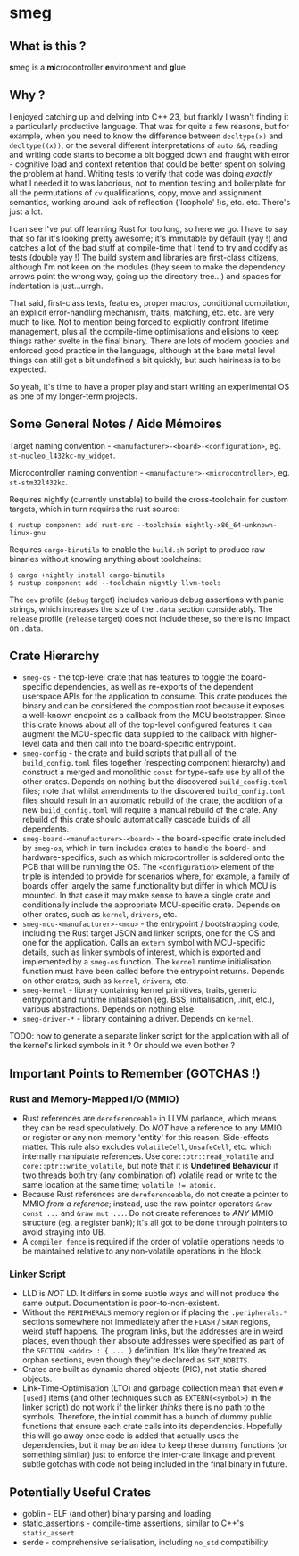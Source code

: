 # smeg
## What is this ?
**s**meg is a **m**icrocontroller **e**nvironment and **g**lue

## Why ?
I enjoyed catching up and delving into C++ 23, but frankly I wasn't finding it a particularly productive language.  That was for quite a few reasons, but for example, when you need to know the difference between `decltype(x)` and `decltype((x))`, or the several different interpretations of `auto &&`, reading and writing code starts to become a bit bogged down and fraught with error - cognitive load and context retention that could be better spent on solving the problem at hand.  Writing tests to verify that code was doing _exactly_ what I needed it to was laborious, not to mention testing and boilerplate for all the permutations of `cv` qualifications, copy, move and assignment semantics, working around lack of reflection ('loophole' !)s, etc. etc.  There's just a lot.

I can see I've put off learning Rust for too long, so here we go.  I have to say that so far it's looking pretty awesome; it's immutable by default (yay !) and catches a lot of the bad stuff at compile-time that I tend to try and codify as tests (double yay !)  The build system and libraries are first-class citizens, although I'm not keen on the modules (they seem to make the dependency arrows point the wrong way, going up the directory tree...) and spaces for indentation is just...urrgh.

That said, first-class tests, features, proper macros, conditional compilation, an explicit error-handling mechanism, traits, matching, etc. etc. are very much to like.  Not to mention being forced to explicitly confront lifetime management, plus all the compile-time optimisations and elisions to keep things rather svelte in the final binary.  There are lots of modern goodies and enforced good practice in the language, although at the bare metal level things can still get a bit undefined a bit quickly, but such hairiness is to be expected.

So yeah, it's time to have a proper play and start writing an experimental OS as one of my longer-term projects.

## Some General Notes / Aide Mémoires
Target naming convention - `<manufacturer>-<board>-<configuration>`, eg. `st-nucleo_l432kc-my_widget`.

Microcontroller naming convention - `<manufacturer>-<microcontroller>`, eg. `st-stm32l432kc`.

Requires nightly (currently unstable) to build the cross-toolchain for custom targets, which in turn requires the rust source:
```
$ rustup component add rust-src --toolchain nightly-x86_64-unknown-linux-gnu
```

Requires `cargo-binutils` to enable the `build.sh` script to produce raw binaries without knowing anything about toolchains:
```
$ cargo +nightly install cargo-binutils
$ rustup component add --toolchain nightly llvm-tools
```

The `dev` profile (`debug` target) includes various debug assertions with panic strings, which increases the size of the `.data` section considerably.  The `release` profile (`release` target) does not include these, so there is no impact on `.data`.

## Crate Hierarchy
* `smeg-os` - the top-level crate that has features to toggle the board-specific dependencies, as well as re-exports of the dependent userspace APIs for the application to consume.  This crate produces the binary and can be considered the composition root because it exposes a well-known endpoint as a callback from the MCU bootstrapper.  Since this crate knows about all of the top-level configured features it can augment the MCU-specific data supplied to the callback with higher-level data and then call into the board-specific entrypoint.
* `smeg-config` - the crate and build scripts that pull all of the `build_config.toml` files together (respecting component hierarchy) and construct a merged and monolithic `const` for type-safe use by all of the other crates.  Depends on nothing but the discovered `build_config.toml` files; note that whilst amendments to the discovered `build_config.toml` files should result in an automatic rebuild of the crate, the addition of a new `build_config.toml` will require a manual rebuild of the crate.  Any rebuild of this crate should automatically cascade builds of all dependents.
* `smeg-board-<manufacturer>-<board>` - the board-specific crate included by `smeg-os`, which in turn includes crates to handle the board- and hardware-specifics, such as which microcontroller is soldered onto the PCB that will be running the OS.  The `<configuration>` element of the triple is intended to provide for scenarios where, for example, a family of boards offer largely the same functionality but differ in which MCU is mounted.  In that case it may make sense to have a single crate and conditionally include the appropriate MCU-specific crate.  Depends on other crates, such as `kernel`, `drivers`, etc.
* `smeg-mcu-<manufacturer>-<mcu>` - the entrypoint / bootstrapping code, including the Rust target JSON and linker scripts, one for the OS and one for the application.  Calls an `extern` symbol with MCU-specific details, such as linker symbols of interest, which is exported and implemented by a `smeg-os` function.  The `kernel` runtime initialisation function must have been called before the entrypoint returns.  Depends on other crates, such as `kernel`, `drivers`, etc.
* `smeg-kernel` - library containing kernel primitives, traits, generic entrypoint and runtime initialisation (eg. BSS, initialisation, .init, etc.), various abstractions.  Depends on nothing else.
* `smeg-driver-*` - library containing a driver.  Depends on `kernel`.

TODO: how to generate a separate linker script for the application with all of the kernel's linked symbols in it ?  Or should we even bother ?

## Important Points to Remember (GOTCHAS !)
### Rust and Memory-Mapped I/O (MMIO)
* Rust references are `dereferenceable` in LLVM parlance, which means they can be read speculatively.  Do _NOT_ have a reference to any MMIO or register or any non-memory 'entity' for this reason.  Side-effects matter.  This rule also excludes `VolatileCell`, `UnsafeCell`, etc. which internally manipulate references.  Use `core::ptr::read_volatile` and `core::ptr::write_volatile`, but note that it is **Undefined Behaviour** if two threads both try (any combination of) volatile read or write to the same location at the same time; `volatile != atomic`.
* Because Rust references are `dereferenceable`, do not create a pointer to MMIO _from a reference_; instead, use the raw pointer operators `&raw const ...` and `&raw mut ...`.  Do not create references to _ANY_ MMIO structure (eg. a register bank); it's all got to be done through pointers to avoid straying into UB.
* A `compiler_fence` is required if the order of volatile operations needs to be maintained relative to any non-volatile operations in the block.

### Linker Script
* LLD is _NOT_ LD.  It differs in some subtle ways and will not produce the same output.  Documentation is poor-to-non-existent.
* Without the `PERIPHERALS` memory region or if placing the `.peripherals.*` sections somewhere not immediately after the `FLASH` / `SRAM` regions, weird stuff happens.  The program links, but the addresses are in weird places, even though their absolute addresses were specified as part of the `SECTION <addr> : { ... }` definition.  It's like they're treated as orphan sections, even though they're declared as `SHT_NOBITS`.
* Crates are built as dynamic shared objects (PIC), not static shared objects.
* Link-Time-Optimisation (LTO) and garbage collection mean that even `#[used]` items (and other techniques such as `EXTERN(<symbol>)` in the linker script) do not work if the linker _thinks_ there is no path to the symbols.  Therefore, the initial commit has a bunch of dummy public functions that ensure each crate calls into its dependencies.  Hopefully this will go away once code is added that actually uses the dependencies, but it may be an idea to keep these dummy functions (or something similar) just to enforce the inter-crate linkage and prevent subtle gotchas with code not being included in the final binary in future.

## Potentially Useful Crates
* goblin - ELF (and other) binary parsing and loading
* static_assertions - compile-time assertions, similar to C++'s `static_assert`
* serde - comprehensive serialisation, including `no_std` compatibility
